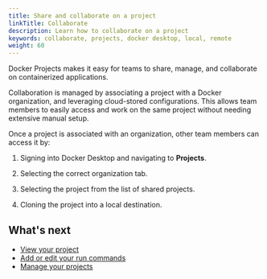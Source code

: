 ```yaml
---
title: Share and collaborate on a project
linkTitle: Collaborate
description: Learn how to collaborate on a project
keywords: collaborate, projects, docker desktop, local, remote
weight: 60
---
```


Docker Projects makes it easy for teams to share, manage, and collaborate on containerized applications. 

Collaboration is managed by associating a project with a Docker organization, and leveraging cloud-stored configurations. This allows team members to easily access and work on the same project without needing extensive manual setup.

Once a project is associated with an organization, other team members can access it by:

1. Signing into Docker Desktop and navigating to **Projects**.

2. Selecting the correct organization tab. 

3. Selecting the project from the list of shared projects.

4. Cloning the project into a local destination.

## What's next

 - [View your project](/manuals/projects/view.md)
 - [Add or edit your run commands](/manuals/projects/edit.md)
 - [Manage your projects](/manuals/projects/manage.md)
